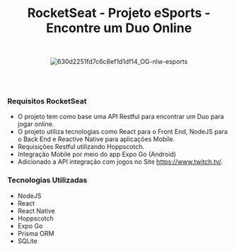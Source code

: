  <h1 align="center">
    RocketSeat - Projeto eSports - Encontre um Duo Online
</h1> 
<br>
<div align="center">
 
![630d2251fd7c6c8ef1d1df14_OG-nlw-esports](https://user-images.githubusercontent.com/60726674/189569597-2d2923bc-5d65-43b6-b052-2fd3844edf24.jpg)
 
 </img>
</div>
<br>
<br>

### Requisitos RocketSeat

- O projeto tem como base uma API Restful para encontrar um Duo para jogar online.
- O projeto utiliza tecnologias como React para o Front End, NodeJS para o Back End e Reactive Native para aplicações Mobile.
- Requisições Restful utilizando Hoppscotch.
- Integração Mobile por meio do app Expo Go (Android)
- Adicionado a API integração com jogos no Site https://www.twitch.tv/.

### Tecnologias Utilizadas

- NodeJS
- React
- React Native
- Hoppscotch
- Expo Go
- Prisma ORM
- SQLite
